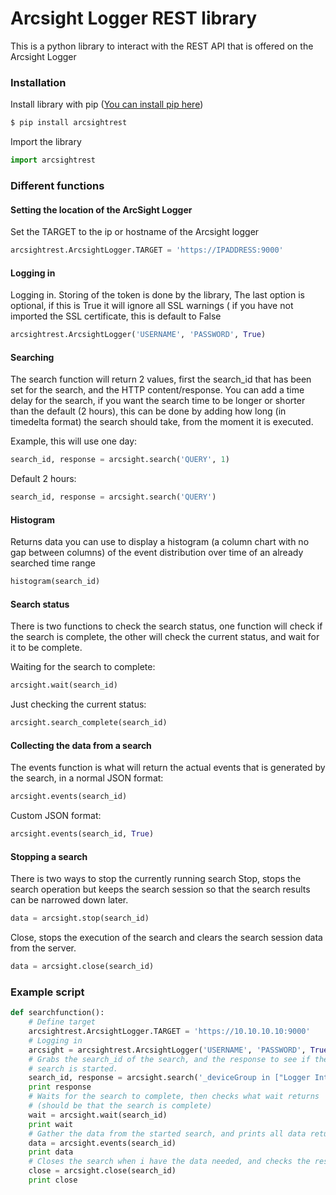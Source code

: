 # Arcsight Logger REST library

This is a python library to interact with the REST API that is offered on the Arcsight Logger

### Installation

Install library with pip ([You can install pip here](https://pip.pypa.io/en/stable/installing/ "Google's Homepage"))
```sh
$ pip install arcsightrest
```
Import the library
```python
import arcsightrest
```
### Different functions
#### Setting the location of the ArcSight Logger
Set the TARGET to the ip or hostname of the Arcsight logger
```python
arcsightrest.ArcsightLogger.TARGET = 'https://IPADDRESS:9000'
```
#### Logging in
Logging in. Storing of the token is done by the library, The last
option is optional, if this is True it will ignore all SSL warnings (
if you have not imported the SSL certificate, this is default to False
```python
arcsightrest.ArcsightLogger('USERNAME', 'PASSWORD', True)
```
#### Searching
The search function will return 2 values, first the search_id that has
been set for the search, and the HTTP content/response. You can add a
time delay for the search, if you want the search time to be longer
or shorter than the default (2 hours), this can be done by adding how
long (in timedelta format) the search should take, from the moment it
is executed.

Example, this will use one day:
```python
search_id, response = arcsight.search('QUERY', 1)
```
Default 2 hours:
```python
search_id, response = arcsight.search('QUERY')
```
#### Histogram
Returns data you can use to display a histogram (a column chart with no gap between columns) of the
event distribution over time of an already searched time range
```python
histogram(search_id)
```
#### Search status
There is two functions to check the search status, one function will check if the search is complete, the other will check the current status, and wait for it to be complete.

Waiting for the search to complete:
```python
arcsight.wait(search_id)
```
Just checking the current status:
```python
arcsight.search_complete(search_id)
```
#### Collecting the data from a search
The events function is what will return the actual events that is
generated by the search, in a normal JSON format:
```python
arcsight.events(search_id)
```
Custom JSON format:
```python
arcsight.events(search_id, True)
```
#### Stopping a search
There is two ways to stop the currently running search
Stop, stops the search operation but keeps the search session so that the search results can be narrowed
down later.
```python
data = arcsight.stop(search_id)
```
Close, stops the execution of the search and clears the search session data from the server.
```python
data = arcsight.close(search_id)
```
### Example script
```python
def searchfunction():
    # Define target
    arcsightrest.ArcsightLogger.TARGET = 'https://10.10.10.10:9000'
    # Logging in
    arcsight = arcsightrest.ArcsightLogger('USERNAME', 'PASSWORD', True)
    # Grabs the search_id of the search, and the response to see if the
    # search is started.
    search_id, response = arcsight.search('_deviceGroup in ["Logger Internal Event Device"]')
    print response
    # Waits for the search to complete, then checks what wait returns
    # (should be that the search is complete)
    wait = arcsight.wait(search_id)
    print wait
    # Gather the data from the started search, and prints all data returned
    data = arcsight.events(search_id)
    print data
    # Closes the search when i have the data needed, and checks the response
    close = arcsight.close(search_id)
    print close
```
